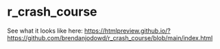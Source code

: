 # r_crash_course

See what it looks like here:
https://htmlpreview.github.io/?https://github.com/brendanjodowd/r_crash_course/blob/main/index.html

